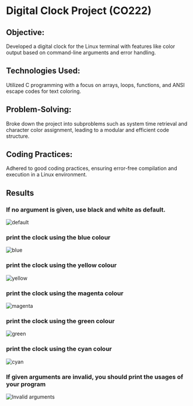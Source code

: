 # Digital Clock Project (CO222)

## Objective:
Developed a digital clock for the Linux terminal with features like color output based on command-line arguments and error handling.
  
## Technologies Used: 
Utilized C programming with a focus on arrays, loops, functions, and ANSI escape codes for text coloring.

## Problem-Solving: 
Broke down the project into subproblems such as system time retrieval and character color assignment, leading to a modular and efficient code structure.

## Coding Practices: 
Adhered to good coding practices, ensuring error-free compilation and execution in a Linux environment.

## Results
### If no argument is given, use black and white as default.
![default](https://github.com/Konara98/CO222-Project-Digital-clock/assets/97779686/a2881f70-3f5b-4f30-829f-ae6c9ff7c3f0)

###  print the clock using the blue colour
![blue](https://github.com/Konara98/CO222-Project-Digital-clock/assets/97779686/f2191949-0f15-41bc-9bf8-9185bd6ef0b1)

###  print the clock using the yellow colour
![yellow](https://github.com/Konara98/CO222-Project-Digital-clock/assets/97779686/ac54d054-6b8e-42fc-94fc-0001bcc5653f)

###  print the clock using the magenta colour
![magenta](https://github.com/Konara98/CO222-Project-Digital-clock/assets/97779686/c2432ef0-d9d6-4ad8-81bc-b82e6dcef8aa)

###  print the clock using the green colour
![green](https://github.com/Konara98/CO222-Project-Digital-clock/assets/97779686/0e94b7fd-0f8b-4eab-8c4b-354141795538)

###  print the clock using the cyan colour
![cyan](https://github.com/Konara98/CO222-Project-Digital-clock/assets/97779686/afa42de4-9982-4715-8f68-141f869f738d)

###  If given arguments are invalid, you should print the usages of your program
![Invalid arguments](https://github.com/Konara98/CO222-Project-Digital-clock/assets/97779686/22ca9e3a-d3a0-46e8-90f9-a1119b582d69)

